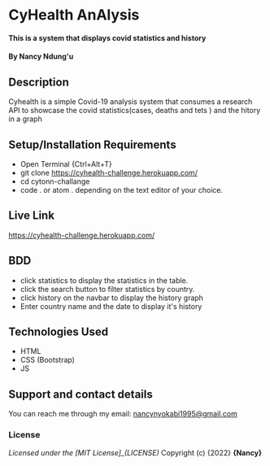 # CyHealth AnAlysis
#### This is a system that displays covid statistics and history
#### By **Nancy Ndung'u**
## Description

   Cyhealth is a simple Covid-19 analysis system that consumes a research
   API to showcase the covid statistics(cases, deaths and tets ) and
   the hitory in a graph
   
## Setup/Installation Requirements

* Open Terminal {Ctrl+Alt+T}
* git clone https://cyhealth-challenge.herokuapp.com/
* cd cytonn-challange
* code . or atom . depending on the text editor of your choice.

## Live Link
https://cyhealth-challenge.herokuapp.com/
## BDD

* click statistics to display the statistics in the table.
* click the search button to filter statistics by country.
* click history on the navbar to display the history graph
* Enter country name  and the date to display  it's history 

## Technologies Used
* HTML
* CSS (Bootstrap)
* JS

## Support and contact details
You can reach me through my email: nancynyokabi1995@gmail.com
### License
*Licensed under the [MIT License]_(LICENSE)*
Copyright (c) {2022} **{Nancy}**